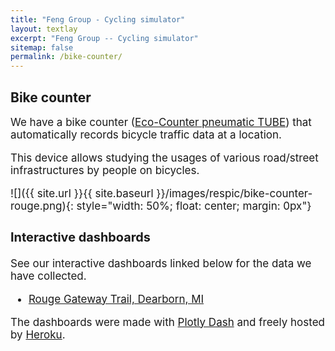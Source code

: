 ```yaml
---
title: "Feng Group - Cycling simulator"
layout: textlay
excerpt: "Feng Group -- Cycling simulator"
sitemap: false
permalink: /bike-counter/
---
```


## Bike counter

<div style="font-size: 17px">

We have a bike counter ([Eco-Counter pneumatic TUBE](https://www.eco-counter.com/produits/tubes-en/tubes-2/)) that automatically records bicycle traffic data at a location.

This device allows studying the usages of various road/street infrastructures by people on bicycles. 

![]({{ site.url }}{{ site.baseurl }}/images/respic/bike-counter-rouge.png){: style="width: 50%; float: center; margin: 0px"}

### Interactive dashboards

See our interactive dashboards linked below for the data we have collected. 


- [Rouge Gateway Trail, Dearborn, MI](https://umd-bicycle-traffic-data.herokuapp.com/)


The dashboards were made with [Plotly Dash](https://plotly.com/dash/) and freely hosted by [Heroku](https://www.heroku.com/).

</div>
